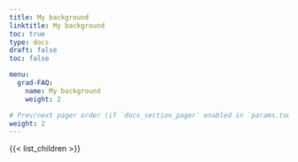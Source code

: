 ```yaml
---
title: My background
linktitle: My background
toc: true
type: docs
draft: false
toc: false

menu:
  grad-FAQ:
    name: My background
    weight: 2

# Prev/next pager order (if `docs_section_pager` enabled in `params.toml`)
weight: 2
---
```


{{< list_children >}}
